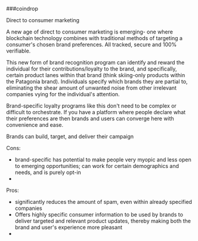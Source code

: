 ###coindrop

Direct to consumer marketing

A new age of direct to consumer marketing is emerging- one where blockchain technology combines with traditional methods of targeting a consumer's chosen brand preferences. All tracked, secure and 100% verifiable.

This new form of brand recognition program can identify and reward the individual for their contributions/loyalty to the brand, and specifically, certain product lanes within that brand (think skiing-only products within the Patagonia brand). Individuals specify which brands they are partial to, eliminating the shear amount of unwanted noise from other irrelevant companies vying for the individual's attention.

Brand-specific loyalty programs like this don't need to be complex or difficult to orchestrate. If you have a platform where people declare what their preferences are then brands and users can converge here with convenience and ease.

Brands can build, target, and deliver their campaign

Cons:
- brand-specific has potential to make people very myopic and less open to emerging opportunities; can work for certain demographics and needs, and is purely opt-in
- 

Pros:
- significantly reduces the amount of spam, even within already specified companies
- Offers highly specific consumer information to be used by brands to deliver targeted and relevant product updates, thereby making both the brand and user's experience more pleasant
- 
